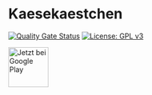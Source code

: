 # Kaesekaestchen

[![Quality Gate Status](https://sonarcloud.io/api/project_badges/measure?project=kaesekaestchen&metric=alert_status)](https://sonarcloud.io/dashboard?id=kaesekaestchen)
[![License: GPL v3](https://img.shields.io/badge/License-GPLv3-blue.svg)](https://www.gnu.org/licenses/gpl-3.0)


[<img src="https://play.google.com/intl/en_us/badges/static/images/badges/de_badge_web_generic.png"
alt="Jetzt bei Google Play"
height="80">](https://play.google.com/store/apps/details?id=de.stefan_oltmann.kaesekaestchen)
